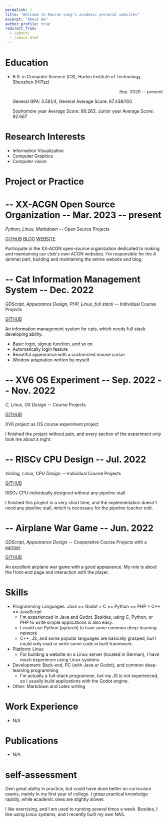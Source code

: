 ```yaml
---
permalink: /
title: "Welcome to Haoran Long's academic personal websites"
excerpt: "About me"
author_profile: true
redirect_from: 
  - /about/
  - /about.html
---
```


Education
======
* B.S. in Computer Science (CS), Harbin Institute of Technology, Shenzhen (HITsz)
  <p align="right">Sep. 2020 -- present</p>
  General GPA: 3.561/4,  General Average Score: 87.438/100

  Sophomore year Average Score: 89.263, Junior year Average Score: 92.667

Research Interests
======
* Information Visualization
* Computer Graphics
* Computer vision

<!-- * Network Computing
* Natural Language Processing -->


Project or Practice
======

-- XX-ACGN Open Source Organization -- Mar. 2023 -- present
======
*Python, Linux, Markdown* -- Open Source Projects

[GITHUB](https://github.com/hackerMonica/AutoAnime) [BLOG](https://blog.hackermonica.me/2023/09/08/anime-web-build/) [WEBSITE](https://hackermonica.me/)

Participate in the XX-ACGN open-source organization dedicated to making and maintaining our club's own ACGN websites. I'm responsible for the A (anime) part, building and maintaining the anime website and blog.

-- Cat Information Management System -- Dec. 2022
======
*GDScript, Appearance Design, PHP, Linux, full stack* -- Individual Course Projects

[GITHUB](https://github.com/hackerMonica/CatInfoManageSystem)

An information management system for cats, which needs full stack developing ability.

* Basic login, signup function, and so on
* Automatically login feature
* Beautiful appearance with a customized mouse cursor
* Window adaptation written by myself

-- XV6 OS Experiment -- Sep. 2022 -- Nov. 2022
======
*C, Linux, OS Design* -- Course Projects

[GITHUB](https://github.com/hackerMonica/xv6_OSlab)

XV6 project as OS course experiment project

I finished the project without pain, and every section of the experiment only took me about a night.

-- RISCv CPU Design -- Jul. 2022
======
*Verilog, Linux, CPU Design* -- Individual Course Projects

[GITHUB](https://github.com/hackerMonica/cpu_stream_model)

RISCv CPU individually designed without any pipeline stall.

I finished this project in a very short time, and the implementation doesn't need any pipeline stall, which is necessary for the pipeline teacher told.

-- Airplane War Game -- Jun. 2022
======
*GDScript, Appearance Design* -- Cooperative Course Projects with a [partner](https://github.com/eastonman)

[GITHUB](https://github.com/eastonman/trivialwar)

An excellent airplane war game with a good appearance. My role is about the front-end page and interaction with the player.



Skills
======
* Programming Languages: Java == Godot > C == Python == PHP > C++ == JavaScript
    * I'm experienced in Java and Godot. Besides, using C, Python, or PHP to write simple applications is also easy.
    * I could use Python (pytorch) to train some common deep-learning network
    * C++, JS, and some popular languages are basically grasped, but I could only read or write some code in built framework.
* Platform: Linux
    * For building a website on a Linux server (located in German), I have much experience using Linux systems.
* Development: Back-end, PC (with Java or Godot), and common deep-learning programming
    * I'm actually a full-stack programmer, but my JS is not experienced, so I usually build applications with the Godot engine.
* Other: Markdown and Latex writing

Work Experience
======
* N/A

Publications
======
* N/A

self-assessment
======
Own great ability in practice, but could have done better on curriculum exams, mainly in my first year of college. I grasp practical knowledge rapidly, while academic ones are slightly slower.

I like exercising, and I am used to running several times a week. Besides, I like using Linux systems, and I recently built my own NAS.